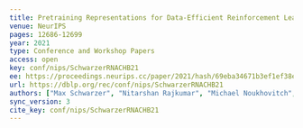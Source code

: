 ```yaml
---
title: Pretraining Representations for Data-Efficient Reinforcement Learning.
venue: NeurIPS
pages: 12686-12699
year: 2021
type: Conference and Workshop Papers
access: open
key: conf/nips/SchwarzerRNACHB21
ee: https://proceedings.neurips.cc/paper/2021/hash/69eba34671b3ef1ef38ee85caae6b2a1-Abstract.html
url: https://dblp.org/rec/conf/nips/SchwarzerRNACHB21
authors: ["Max Schwarzer", "Nitarshan Rajkumar", "Michael Noukhovitch", "Ankesh Anand", "Laurent Charlin", "R. Devon Hjelm", "Philip Bachman", "Aaron C. Courville"]
sync_version: 3
cite_key: conf/nips/SchwarzerRNACHB21
---
```

